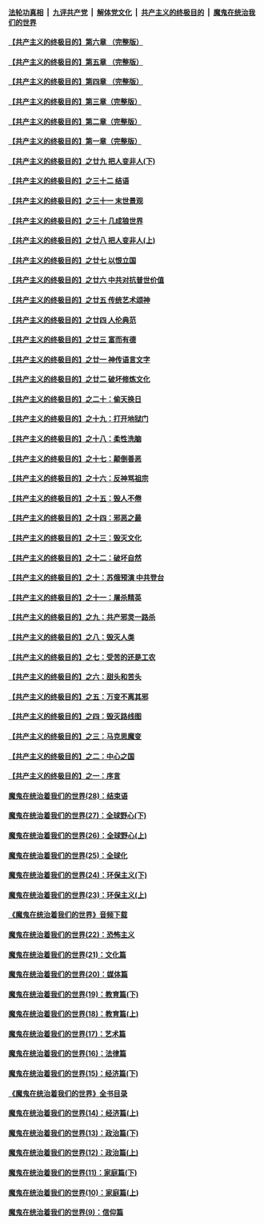 

####  [法轮功真相](../../../../basic/blob/master/README.md?t=07040202) &nbsp;|&nbsp; [九评共产党](../../../../9ping.md/blob/master/README.md?t=07040202) &nbsp;|&nbsp; [解体党文化](../../../../jtdwh.md/blob/master/README.md?t=07040202)  &nbsp;|&nbsp; [共产主义的终极目的](../../../../gczydzjmd.md/blob/master/README.md?t=07040202) &nbsp;|&nbsp; [魔鬼在统治我们的世界](../../../../mgztzwmdsj.md/blob/master/README.md?t=07040202) 

#### [【共产主义的终极目的】第六章 （完整版）](../pages/nsc422/n11428913.md?t=07040202) 

#### [【共产主义的终极目的】第五章 （完整版）](../pages/nsc422/n11428912.md?t=07040202) 

#### [【共产主义的终极目的】第四章 （完整版）](../pages/nsc422/n11428907.md?t=07040202) 

#### [【共产主义的终极目的】第三章（完整版）](../pages/nsc422/n11428848.md?t=07040202) 

#### [【共产主义的终极目的】第二章（完整版）](../pages/nsc422/n11428831.md?t=07040202) 

#### [【共产主义的终极目的】第一章（完整版）](../pages/nsc422/n11417651.md?t=07040202) 

#### [【共产主义的终极目的】之廿九 把人变非人(下)](../pages/nsc422/n11344140.md?t=07040202) 

#### [【共产主义的终极目的】之三十二 结语](../pages/nsc422/n11360535.md?t=07040202) 

#### [【共产主义的终极目的】之三十一 末世景观](../pages/nsc422/n11351129.md?t=07040202) 

#### [【共产主义的终极目的】之三十 几成狼世界](../pages/nsc422/n11348280.md?t=07040202) 

#### [【共产主义的终极目的】之廿八 把人变非人(上)](../pages/nsc422/n11340492.md?t=07040202) 

#### [【共产主义的终极目的】之廿七 以恨立国](../pages/nsc422/n11336944.md?t=07040202) 

#### [【共产主义的终极目的】之廿六 中共对抗普世价值](../pages/nsc422/n11324785.md?t=07040202) 

#### [【共产主义的终极目的】之廿五 传统艺术颂神](../pages/nsc422/n11296396.md?t=07040202) 

#### [【共产主义的终极目的】之廿四 人伦典范](../pages/nsc422/n11296397.md?t=07040202) 

#### [【共产主义的终极目的】之廿三 富而有德](../pages/nsc422/n11283598.md?t=07040202) 

#### [【共产主义的终极目的】之廿一 神传语言文字](../pages/nsc422/n11263265.md?t=07040202) 

#### [【共产主义的终极目的】之廿二 破坏修炼文化](../pages/nsc422/n11245728.md?t=07040202) 

#### [【共产主义的终极目的】之二十：偷天换日](../pages/nsc422/n11238846.md?t=07040202) 

#### [【共产主义的终极目的】之十九：打开地狱门](../pages/nsc422/n11206376.md?t=07040202) 

#### [【共产主义的终极目的】之十八：柔性洗脑](../pages/nsc422/n11199994.md?t=07040202) 

#### [【共产主义的终极目的】之十七：颠倒善恶](../pages/nsc422/n11179782.md?t=07040202) 

#### [【共产主义的终极目的】之十六：反神骂祖宗](../pages/nsc422/n11166798.md?t=07040202) 

#### [【共产主义的终极目的】之十五：毁人不倦](../pages/nsc422/n11166792.md?t=07040202) 

#### [【共产主义的终极目的】之十四：邪恶之最](../pages/nsc422/n11150249.md?t=07040202) 

#### [【共产主义的终极目的】之十三：毁灭文化](../pages/nsc422/n11135227.md?t=07040202) 

#### [【共产主义的终极目的】之十二：破坏自然](../pages/nsc422/n11135214.md?t=07040202) 

#### [【共产主义的终极目的】之十：苏俄预演 中共登台](../pages/nsc422/n11118424.md?t=07040202) 

#### [【共产主义的终极目的】之十一：屠杀精英](../pages/nsc422/n11118442.md?t=07040202) 

#### [【共产主义的终极目的】之九：共产邪灵一路杀](../pages/nsc422/n11114139.md?t=07040202) 

#### [【共产主义的终极目的】之八：毁灭人类](../pages/nsc422/n11108503.md?t=07040202) 

#### [【共产主义的终极目的】之七：受苦的还是工农](../pages/nsc422/n11101809.md?t=07040202) 

#### [【共产主义的终极目的】之六：甜头和苦头](../pages/nsc422/n11096971.md?t=07040202) 

#### [【共产主义的终极目的】之五：万变不离其邪](../pages/nsc422/n11091285.md?t=07040202) 

#### [【共产主义的终极目的】之四：毁灭路线图](../pages/nsc422/n11086284.md?t=07040202) 

#### [【共产主义的终极目的】之三：马克思魔变](../pages/nsc422/n11061941.md?t=07040202) 

#### [【共产主义的终极目的】之二：中心之国](../pages/nsc422/n11047728.md?t=07040202) 

#### [【共产主义的终极目的】之一：序言](../pages/nsc422/n11086077.md?t=07040202) 

#### [魔鬼在统治着我们的世界(28)：结束语](../pages/nsc422/n10936246.md?t=07040202) 

#### [魔鬼在统治着我们的世界(27)：全球野心(下)](../pages/nsc422/n10928319.md?t=07040202) 

#### [魔鬼在统治着我们的世界(26)：全球野心(上)](../pages/nsc422/n10900318.md?t=07040202) 

#### [魔鬼在统治着我们的世界(25)：全球化](../pages/nsc422/n10788205.md?t=07040202) 

#### [魔鬼在统治着我们的世界(24)：环保主义(下)](../pages/nsc422/n10695307.md?t=07040202) 

#### [魔鬼在统治着我们的世界(23)：环保主义(上)](../pages/nsc422/n10688613.md?t=07040202) 

#### [《魔鬼在统治着我们的世界》音频下载](../pages/nsc422/n10635553.md?t=07040202) 

#### [魔鬼在统治着我们的世界(22)：恐怖主义](../pages/nsc422/n10614727.md?t=07040202) 

#### [魔鬼在统治着我们的世界(21)：文化篇](../pages/nsc422/n10597706.md?t=07040202) 

#### [魔鬼在统治着我们的世界(20)：媒体篇](../pages/nsc422/n10586579.md?t=07040202) 

#### [魔鬼在统治着我们的世界(19)：教育篇(下)](../pages/nsc422/n10564808.md?t=07040202) 

#### [魔鬼在统治着我们的世界(18)：教育篇(上)](../pages/nsc422/n10526970.md?t=07040202) 

#### [魔鬼在统治着我们的世界(17)：艺术篇](../pages/nsc422/n10499093.md?t=07040202) 

#### [魔鬼在统治着我们的世界(16)：法律篇](../pages/nsc422/n10485969.md?t=07040202) 

#### [魔鬼在统治着我们的世界(15)：经济篇(下)](../pages/nsc422/n10469975.md?t=07040202) 

#### [《魔鬼在统治着我们的世界》全书目录](../pages/nsc422/n10464261.md?t=07040202) 

#### [魔鬼在统治着我们的世界(14)：经济篇(上)](../pages/nsc422/n10457370.md?t=07040202) 

#### [魔鬼在统治着我们的世界(13)：政治篇(下)](../pages/nsc422/n10448270.md?t=07040202) 

#### [魔鬼在统治着我们的世界(12)：政治篇(上)](../pages/nsc422/n10444576.md?t=07040202) 

#### [魔鬼在统治着我们的世界(11)：家庭篇(下)](../pages/nsc422/n10440961.md?t=07040202) 

#### [魔鬼在统治着我们的世界(10)：家庭篇(上)](../pages/nsc422/n10435448.md?t=07040202) 

#### [魔鬼在统治着我们的世界(9)：信仰篇](../pages/nsc422/n10432159.md?t=07040202) 

